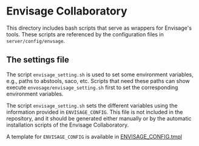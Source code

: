 # Envisage Collaboratory

This directory includes bash scripts that serve as wrappers for
Envisage's tools. These scripts are referenced by the configuration
files in `server/config/envsage`.

## The settings file

The script `envisage_setting.sh` is used to set some environment
variables, e.g., paths to abstools, saco, etc. Scripts that need these
paths can show execute `envosage/envisage_setting.sh` first to set the
corresponding environment variables.

The script `envisage_setting.sh` sets the different variables using
the information provided in `ENVISAGE_CONFIG`. This file is not
included in the repository, and it should be generated either manually
or by the automatic installation scripts of the Envisage
Collaboratory. 

A template for `ENVISAGE_CONFIG` is available in
[ENVISAGE_CONFIG.tmpl](file://ENVISAGE_CONFIG.tmpl)

